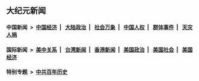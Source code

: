 ## 大纪元新闻

#### 中国新闻 &nbsp;>&nbsp; [中国经济](indexes/ncid283/README.md?06150045) &nbsp;| &nbsp; [大陆政治](indexes/ncid277/README.md?06150045) &nbsp;| &nbsp; [社会万象](indexes/ncid282/README.md?06150045) &nbsp;| &nbsp; [中国人权](indexes/ncid278/README.md?06150045) &nbsp;| &nbsp; [群体事件](indexes/ncid279/README.md?06150045) &nbsp;| &nbsp; [天灾人祸](indexes/ncid280/README.md?06150045)

#### 国际新闻 &nbsp;>&nbsp; [美中关系](indexes/nf1412576/README.md?06150045) &nbsp;| &nbsp; [台湾新闻](indexes/ncid1349361/README.md?06150045) &nbsp;| &nbsp; [香港新闻](indexes/ncid1349362/README.md?06150045) &nbsp;| &nbsp; [美国政治](indexes/ncid1078159/README.md?06150045) &nbsp;| &nbsp; [美国社会](indexes/ncid1078160/README.md?06150045) &nbsp;| &nbsp; [美国经济](indexes/ncid1078158/README.md?06150045)

#### 特别专题 &nbsp;>&nbsp; [中共百年历史](https://github.com/epoch-news/epoch-special/blob/master/README.md?06150045)  
